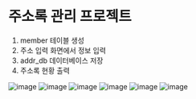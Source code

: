 # 주소록 관리 프로젝트

1. member 테이블 생성
2. 주소 입력 화면에서 정보 입력
3. addr_db 데이터베이스 저장
4. 주소록 현황 출력


![image](https://user-images.githubusercontent.com/80745282/170480060-a5b6885e-7bfb-457e-b7ec-0c1ba730299b.png)
![image](https://user-images.githubusercontent.com/80745282/170480125-76700414-2e21-4159-9ee1-ed5d50c8c07e.png)
![image](https://user-images.githubusercontent.com/80745282/170480192-db6127bf-edc3-4a86-a2a8-18b03c786c13.png)
![image](https://user-images.githubusercontent.com/80745282/170480222-6e94d4c7-67bd-487a-b754-2d99ffd13a8f.png)
![image](https://user-images.githubusercontent.com/80745282/170480255-a5d4dae4-2eda-4592-b7c8-245041b22cfe.png)
![image](https://user-images.githubusercontent.com/80745282/170481086-97b51c70-d888-4f6b-a28d-b9c63ef03834.png)
